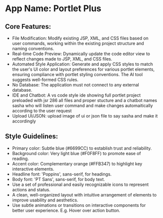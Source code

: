 # **App Name**: Portlet Plus

## Core Features:

- File Modification: Modify existing JSP, XML, and CSS files based on user commands, working within the existing project structure and naming conventions.
- Real-time Code Preview: Dynamically update the code editor view to reflect changes made to JSP, XML, and CSS files.
- Automated Style Application: Generate and apply CSS styles to match the user's UI color and layout preferences for various portlet elements, ensuring compliance with portlet styling conventions. The AI tool suggests well-formed CSS rules.
- No Database: The application must not connect to any external database.
- IDE and Chatbot: A vs code style ide showing full portlet project preloaded with jsr 286 all files and proper stucture and a chatbot names sasha who will listen user command and make changes automaitically according to the user request
- Upload UI/JSON: upload image of ui or json file to say sasha and make it accordingly

## Style Guidelines:

- Primary color: Subtle blue (#6699CC) to establish trust and reliability.
- Background color: Very light blue (#F0F8FF) to promote ease of reading.
- Accent color: Complementary orange (#FFB347) to highlight key interactive elements.
- Headline font: 'Poppins', sans-serif, for headings.
- Body font: 'PT Sans', sans-serif, for body text.
- Use a set of professional and easily recognizable icons to represent actions and status.
- A clean, well-organized layout with intuitive arrangement of elements to improve usability and aesthetics.
- Use subtle animations or transitions on interactive components for better user experience. E.g. Hover over action button.